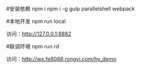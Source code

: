 #安装依赖
npm i
npm i -g gulp parallelshell webpack 

#本地开发
npm run local

访问：http://127.0.0.1:8882

#联调环境
npm run rd

访问：http://wx.fe8088.rongyi.com/hy_demo
